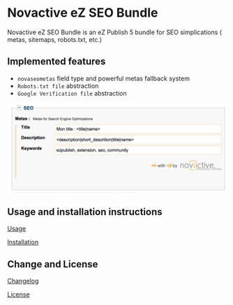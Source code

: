 # Novactive eZ SEO Bundle

Novactive eZ SEO Bundle is an eZ Publish 5 bundle for SEO simplications ( metas, sitemaps, robots.txt, etc.)

Implemented features
--------------------

* `novaseometas` field type and powerful metas fallback system
* `Robots.txt file` abstraction
* `Google Verification file` abstraction


![Nova eZ SEO Field Type](Resources/doc/NovaeZSeoFieldType.png "Nova eZ SEO Field Type")


Usage and installation instructions
-----------------------------------

[Usage](Resources/doc/USAGE.md)

[Installation](Resources/doc/INSTALL.md)

Change and License
------------------

[Changelog](Resources/doc/CHANGELOG.md)

[License](LICENSE)
